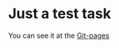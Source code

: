 <h1>Just a test task</h1>
You can see it at the <a href="https://deniskrav4enko.github.io/SDH_TZ_Kravchenko/">Git-pages</a>
